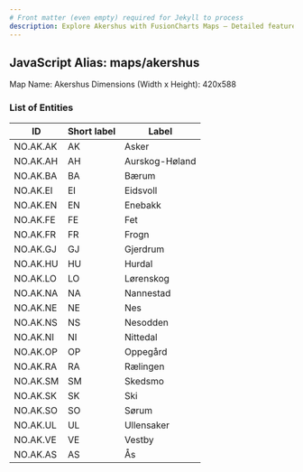 ```yaml
---
# Front matter (even empty) required for Jekyll to process
description: Explore Akershus with FusionCharts Maps – Detailed features for seamless integration. Try now & enhance your data visualization today! 
---
```


## JavaScript Alias: maps/akershus

Map Name: Akershus
Dimensions (Width x Height): 420x588

### List of Entities

| ID       | Short label | Label          |
| -------- | ----------- | -------------- |
| NO.AK.AK | AK          | Asker          |
| NO.AK.AH | AH          | Aurskog-Høland |
| NO.AK.BA | BA          | Bærum          |
| NO.AK.EI | EI          | Eidsvoll       |
| NO.AK.EN | EN          | Enebakk        |
| NO.AK.FE | FE          | Fet            |
| NO.AK.FR | FR          | Frogn          |
| NO.AK.GJ | GJ          | Gjerdrum       |
| NO.AK.HU | HU          | Hurdal         |
| NO.AK.LO | LO          | Lørenskog      |
| NO.AK.NA | NA          | Nannestad      |
| NO.AK.NE | NE          | Nes            |
| NO.AK.NS | NS          | Nesodden       |
| NO.AK.NI | NI          | Nittedal       |
| NO.AK.OP | OP          | Oppegård       |
| NO.AK.RA | RA          | Rælingen       |
| NO.AK.SM | SM          | Skedsmo        |
| NO.AK.SK | SK          | Ski            |
| NO.AK.SO | SO          | Sørum          |
| NO.AK.UL | UL          | Ullensaker     |
| NO.AK.VE | VE          | Vestby         |
| NO.AK.AS | AS          | Ås             |

